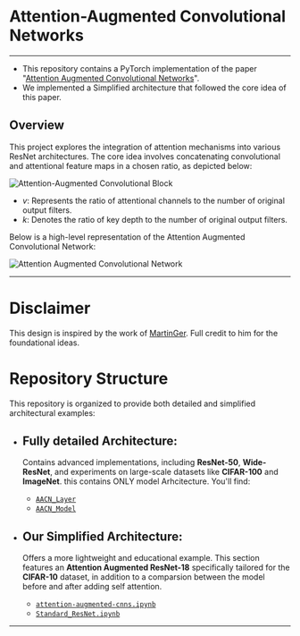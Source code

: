 # Attention-Augmented Convolutional Networks

---

- This repository contains a PyTorch implementation of the paper "[Attention Augmented Convolutional Networks](https://arxiv.org/abs/1904.09925)".
- We implemented a Simplified architecture that followed the core idea of this paper. 

## Overview

This project explores the integration of attention mechanisms into various ResNet architectures. The core idea involves concatenating convolutional and attentional feature maps in a chosen ratio, as depicted below:

![Attention-Augmented Convolutional Block](https://user-images.githubusercontent.com/19909320/119885192-cd15e900-bf31-11eb-985b-be4e09ac9a4c.png)

* $v$: Represents the ratio of attentional channels to the number of original output filters.
* $k$: Denotes the ratio of key depth to the number of original output filters.

Below is a high-level representation of the Attention Augmented Convolutional Network:

![Attention Augmented Convolutional Network](https://user-images.githubusercontent.com/19909320/137499701-4cace468-ffa5-4b2e-b15f-14d2ddee4fbf.png)

---

# Disclaimer

This design is inspired by the work of [MartinGer](https://github.com/MartinGer). Full credit to him for the foundational ideas.

# Repository Structure

This repository is organized to provide both detailed and simplified architectural examples:
* ## Fully detailed Architecture:
   Contains advanced implementations, including **ResNet-50**, **Wide-ResNet**, and experiments on large-scale datasets like **CIFAR-100** and **ImageNet**.
   this contains ONLY model Arhcitecture. You'll find:
    * [`AACN_Layer`](Fully%20detailed%20Architecture/AACN_Layer)
    * [`AACN_Model`](Fully%20detailed%20Architecture/AACN_Model)

* ## Our Simplified Architecture: 
   Offers a more lightweight and educational example. This section features an **Attention Augmented ResNet-18** specifically tailored for the **CIFAR-10** dataset, in addition to a comparsion between the model before and after adding self attention.
    * [`attention-augmented-cnns.ipynb`](Simplified%20Architecture/attention-augmented-cnns.ipynb)
    * [`Standard_ResNet.ipynb`](Simplified%20Architecture/Standard_ResNet.ipynb)

---





